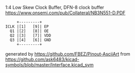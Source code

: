 1:4 Low Skew Clock Buffer, DFN-8
clock buffer
https://www.onsemi.com/pub/Collateral/NB3N551-D.PDF


	     +---------+
	ICLK |[1]   [9]| EP
	  Q1 |[2]   [8]| OE
	  Q2 |[3]   [7]| VDD
	  Q3 |[4]   [6]| GND
	     +---------+


generated by https://github.com/FBEZ/Pinout-AsciiArt from https://github.com/ask6483/kicad-symbols/blob/master/Interface.kicad_sym